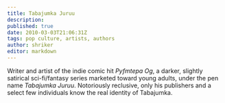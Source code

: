```yaml
---
title: Tabajumka Juruu
description:
published: true
date: 2010-03-03T21:06:31Z
tags: pop culture, artists, authors
author: shriker
editor: markdown
---
```


Writer and artist of the indie comic hit *Pyfmtepa Og*, a darker, slightly satirical sci-fi/fantasy series marketed toward young adults, under the pen name *Tabajumka Juruu*. Notoriously reclusive, only his publishers and a select few individuals know the real identity of Tabajumka.